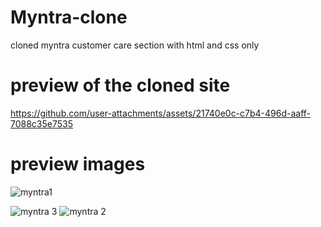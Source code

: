 # Myntra-clone
 cloned myntra customer care section with html and css only
# preview of the cloned site
https://github.com/user-attachments/assets/21740e0c-c7b4-496d-aaff-7088c35e7535
# preview images 
![myntra1](https://github.com/user-attachments/assets/b388c96b-6ec8-4920-a2f8-e55c2961ee5f)

![myntra 3](https://github.com/user-attachments/assets/e6e8e42f-cb41-454f-936c-b56ebb667f17)
![myntra 2](https://github.com/user-attachments/assets/89841cea-a4eb-48b7-932c-502b69952684)




